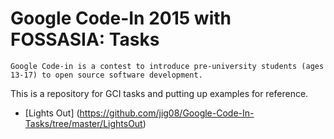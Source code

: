 # Google Code-In 2015 with FOSSASIA: Tasks 

`Google Code-in is a contest to introduce pre-university students (ages 13-17) to open source software development.`

This is a repository for GCI tasks and putting up examples for reference.

- [Lights Out] (https://github.com/jig08/Google-Code-In-Tasks/tree/master/LightsOut)
